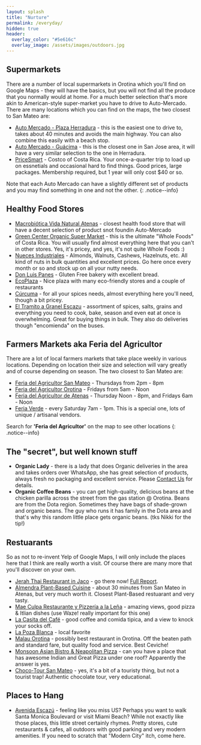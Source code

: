 ```yaml
---
layout: splash
title: "Nurture"
permalink: /everyday/
hidden: true
header:
  overlay_color: "#5e616c"
  overlay_image: /assets/images/outdoors.jpg
---
```


## Supermarkets

There are a number of local supermarkets in Orotina which you'll find on Google Maps - they will have the basics, but you will not find all the produce that you normally would at home. For a much better selection that's more akin to American-style super-market you have to drive to Auto-Mercado. There are many locations which you can find on the maps, the two closest to San Mateo are:

- [Auto Mercado - Plaza Herradura](https://goo.gl/maps/vmGtq92b97MXcAoq7) - this is the easiest one to drive to, takes about 40 minutes and avoids the main highway. You can also combine this easily with a beach stop.
- [Auto Mercado - Guácima](https://goo.gl/maps/U2Enpq2fQGsjtPFR7) - this is the closest one in San Jose area, it will have a very similar selection to the one in Herradura.
- [PriceSmart](https://goo.gl/maps/Zycub971F7NWUkBr8) - Costco of Costa Rica.  Your once-a-quarter trip to load up on essnetials and occasional hard to find things.  Good prices, large packages.  Membership required, but 1 year will only cost $40 or so.

Note that each Auto Mercado can have a slightly different set of products and you may find something in one and not the other.
{: .notice--info}

## Healthy Food Stores

- [Macrobiótica Vida Natural Atenas](https://goo.gl/maps/CSAZMgPAyHKp4Dg88) - closest health food store that will have a decent selection of product snot foundin Auto-Mercado
- [Green Center Organic Super Market](https://goo.gl/maps/XTeYk8QyjAxmXUxY7) - this is the ultimate "Whole Foods" of Costa Rica. You will usually find almost everything here that you can't in other stores. Yes, it's pricey, and yes, it's not quite Whole Foods :)
- [Nueces Industriales](https://goo.gl/maps/fX54XAhwJqoViGMp7) - Almonds, Walnuts, Cashews, Hazelnuts, etc. All kind of nuts in bulk quantities and excellent prices. Go here once every month or so and stock up on all your nutty needs.
- [Don Luis Panes](https://www.instagram.com/donluispanes/) - Gluten Free bakery with excellent bread.
- [EcoPlaza](https://goo.gl/maps/WeaCct9fgQo88AZf6) - Nice plaza with many eco-friendly stores and a couple of restaurants
- [Cúrcuma](https://goo.gl/maps/AbvoJJn24YYMiNo2A) - for all your spices needs, almost everything here you'll need, though a bit pricey.
- [El Tramito a Granel Escazu](https://g.page/tramito?share) - assortment of spices, salts, grains and everything you need to cook, bake, season and even eat at once is overwhelming. Great for buying things in bulk. They also do deliveries though "encomienda" on the buses.

## Farmers Markets aka Feria del Agricultor

There are a lot of local farmers markets that take place weekly in various locations. Depending on location their size and selection will vary greatly and of course depending on season. The two closest to San Mateo are:

- [Feria del Agricultor San Mateo](https://goo.gl/maps/YgWdrJMwXyKDKMzn8) - Thursdays from 2pm - 8pm
- [Feria del Agricultor Orotina](https://goo.gl/maps/pz139vftniPLGZsA8) - Fridays from 5am - Noon
- [Feria del Agricultor de Atenas](https://goo.gl/maps/L7mAZWCbVEh8sYSa7) - Thursday Noon - 8pm, and Fridays 6am - Noon
- [Feria Verde](https://goo.gl/maps/2Wj3kbWWAS2QHwLA6) - every Saturday 7am - 1pm. This is a special one, lots of unique / artisanal vendors.

Search for **'Feria del Agricultor'** on the map to see other locations
{: .notice--info}

## The "secret", but well known stuff

- **Organic Lady** - there is a lady that does Organic deliveries in the area and takes orders over WhatsApp, she has great selection of products, always fresh no packaging and excellent service. Please [Contact Us](/about/) for details.
- **Organic Coffee Beans** - you can get high-quality, delicious beans at the chicken parilla across the street from the gas station @ Orotina. Beans are from the Dota region. Sometimes they have bags of shade-grown and organic beans. The guy who runs it has family in the Dota area and that's why this random little place gets organic beans. (tks Nikki for the tip!)

## Restuarants

So as not to re-invent Yelp of Google Maps, I will only include the places here that I think are really worth a visit. Of course there are many more that you'll discover on your own.

- [Jerah Thai Restaurant in Jaco](https://goo.gl/maps/Pobg21EKcabRM3T67) - go there now! [Full Report](/blog/post-jerah-restaurant/).
- [Almendra Plant-Based Cuisine](https://goo.gl/maps/oWgSzu21zWZTbrp79) - about 30 minutes from San Mateo in Atenas, but very much worth it. Closest Plant-Based restuarant and very tasty.
- [Mae Culpa Restaurante y Pizzería a la Leña](https://g.page/maeculpa?share) - amazing views, good pizza & Itlian dishes (use Waze! really important for this one)
- [La Casita del Café](https://goo.gl/maps/gWvipbFB4PSS9BhGA) - good coffee and comida tipica, and a view to knock your socks off.
- [La Poza Blanca](https://goo.gl/maps/oZ75Aivgi3HS1fkD8) - local favorite
- [Malau Orotina](https://goo.gl/maps/PofPThFJ6be3BiGG6) - possibly best restaurant in Orotina.  Off the beaten path and standard fare, but quality food and service. Best Ceviche!
- [Monsoon Asian Bistro & Neapolitan Pizza](https://goo.gl/maps/MFpGYMC4DPpoXYNq8) - can you have a place that has awesome Indian and Great Pizza under one roof?  Apparently the answer is yes.
- [Choco-Tour San Mateo](https://g.page/Choco-Tour-Costa-Rica?share) - yes, it's a bit of a touristy thing, but not a tourist trap! Authentic chocolate tour, very educational.

## Places to Hang

- [Avenida Escazú](https://goo.gl/maps/LmcjhroH4JqvqdRk9) - feeling like you miss US? Perhaps you want to walk Santa Monica Boulevard or visit Miami Beach?  While not exactly like those places, this little street certainly rhymes.  Pretty stores, cute restaurants & cafes, all outdoors with good parking and very modern amenities. If you need to scratch that "Modern City" itch, come here.

